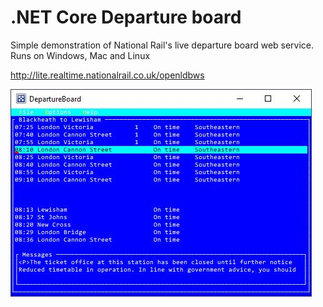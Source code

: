 ﻿
# .NET Core Departure board

Simple demonstration of National Rail's live departure board web service. 
Runs on Windows, Mac and Linux

http://lite.realtime.nationalrail.co.uk/openldbws

![DepartureBoard](Docs/image.png)
